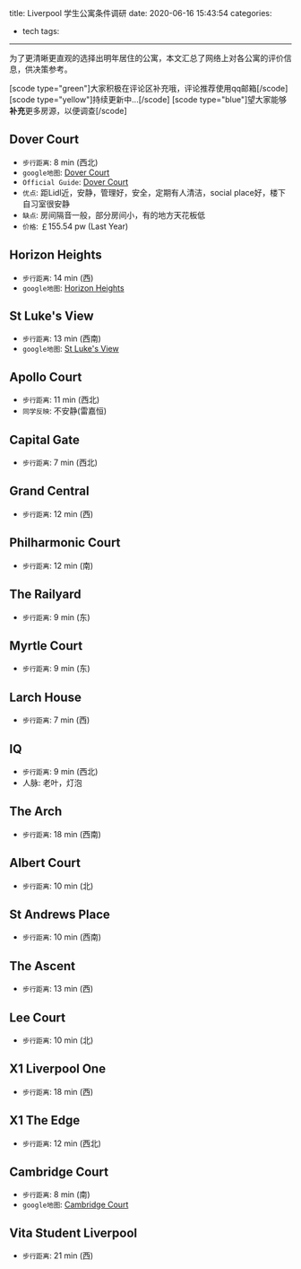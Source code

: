 title: Liverpool 学生公寓条件调研
date: 2020-06-16 15:43:54
categories:
- tech
tags:
---
为了更清晰更直观的选择出明年居住的公寓，本文汇总了网络上对各公寓的评价信息，供决策参考。


<!--more-->

[scode type="green"]大家积极在评论区补充哦，评论推荐使用qq邮箱[/scode]
[scode type="yellow"]持续更新中...[/scode]
[scode type="blue"]望大家能够**补充**更多房源，以便调查[/scode]

## Dover Court

+ `步行距离`: 8 min (西北)
+ `google地图`: [Dover Court](https://www.google.com/maps/dir/53.4060943,-2.9635088/dover+court/@53.4073115,-2.9710734,16z/data=!3m1!4b1!4m9!4m8!1m1!4e1!1m5!1m1!1s0x487b2117f02af11d:0xa8248cb9d60eb03d!2m2!1d-2.9700754!2d53.408129)
+ `Official Guide`: [Dover Court](https://www.youtube.com/watch?v=lMyNP1edztE)
+ `优点`: 距Lidl近，安静，管理好，安全，定期有人清洁，social place好，楼下自习室很安静
+ `缺点`: 房间隔音一般，部分房间小，有的地方天花板低
+ `价格`: ￡155.54 pw (Last Year)




## Horizon Heights

+ `步行距离`: 14 min (西)
+ `google地图`: [Horizon Heights](https://www.google.com/maps/place/Unite+Students+-+Horizon+Heights/@53.4063639,-2.9762904,14.73z/data=!4m5!3m4!1s0x0:0xeb3661ed145a9ca6!8m2!3d53.4068673!4d-2.9785214)

## St Luke's View

+ `步行距离`: 13 min (西南)
+ `google地图`: [St Luke's View](https://www.google.com/maps/place/Unite+Students+-+St+Luke's+View,+Liverpool/@53.4032851,-2.9832055,15.1z/data=!4m5!3m4!1s0x487b2123d300f157:0x7aa4464b82196264!8m2!3d53.4026763!4d-2.975033)

## Apollo Court

+ `步行距离`: 11 min (西北)
+ `同学反映`: 不安静(雷嘉恒)

## Capital Gate

+ `步行距离`: 7 min (西北)

## Grand Central

+ `步行距离`: 12 min (西)

## Philharmonic Court

+ `步行距离`: 12 min (南)

## The Railyard

+ `步行距离`: 9 min (东)

## Myrtle Court

+ `步行距离`: 9 min (东)

## Larch House

+ `步行距离`: 7 min (西)

## IQ

+ `步行距离`: 9 min (西北) 
+ 人脉: 老叶，灯泡

## The Arch

+ `步行距离`: 18 min (西南)

## Albert Court

+ `步行距离`: 10 min (北)

## St Andrews Place

+ `步行距离`: 10 min (西南)

## The Ascent

+ `步行距离`: 13 min (西)

## Lee Court

+ `步行距离`: 10 min (北)

## X1 Liverpool One

+ `步行距离`: 18 min (西)

## X1 The Edge

+ `步行距离`: 12 min (西北)

## Cambridge Court

+ `步行距离`: 8 min (南)
+ `google地图`: [Cambridge Court](https://www.google.com/maps/dir/53.4060907,-2.963637/Cambridge+Ct,+Liverpool/@53.4043312,-2.9678762,17z/data=!3m1!4b1!4m9!4m8!1m1!4e1!1m5!1m1!1s0x487b2118d373aed7:0x8824353bb8192424!2m2!1d-2.967738!2d53.4026346)

## Vita Student Liverpool

+ `步行距离`: 21 min (西)